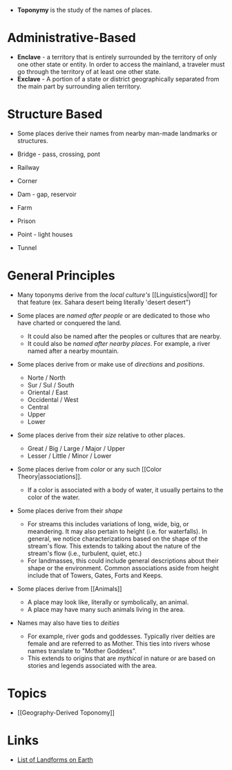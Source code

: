 * **Toponymy** is the study of the names of places.

# Administrative-Based
* **Enclave** - a territory that is entirely surrounded by the territory of only one other state or entity. In order to access the mainland, a traveler must go through the territory of at least one other state.
* **Exclave** - A portion of a state or district geographically separated from the main part by surrounding alien territory.

# Structure Based
* Some places derive their names from nearby man-made landmarks or structures.

* Bridge - pass, crossing, pont
* Railway
* Corner
* Dam - gap, reservoir  
* Farm
* Prison
* Point - light houses 
* Tunnel
# General Principles
* Many toponyms derive from the *local culture's* [[Linguistics|word]] for that feature (ex. Sahara desert being literally 'desert desert")

* Some places are *named after people* or are dedicated to those who have charted or conquered the land.
	* It could also be named after the peoples or cultures that are nearby.
	* It could also be *named after nearby places*. For example, a river named after a nearby mountain.

* Some places derive from or make use of *directions* and *positions*.
	* Norte / North 
	* Sur / Sul / South
	* Oriental / East
	* Occidental / West
	* Central 
	* Upper 
	* Lower 

* Some places derive from their *size* relative to other places.
	* Great / Big / Large /  Major / Upper
	* Lesser / Little / Minor / Lower

* Some places derive from *color* or any such [[Color Theory|associations]].
	* If a color is associated with a body of water, it usually pertains to the color of the water.

* Some places derive from their *shape*
	* For streams this includes variations of long, wide, big, or meandering. It may also pertain to height (i.e. for waterfalls). In general, we notice characterizations based on the shape of the stream's flow. This extends to talking about the nature of the stream's flow (i.e., turbulent, quiet, etc.)
	* For landmasses, this could include general descriptions about their shape or the environment. Common associations aside from height include that of Towers, Gates, Forts and Keeps.


* Some places derive from [[Animals]] 
	* A place may look like, literally or symbolically, an animal.
	* A place may have many such animals living in the area.

* Names may also have ties to *deities* 
	* For example, river gods and goddesses. Typically river deities are female and are referred to as Mother. This ties into rivers whose names translate to "Mother Goddess".
	* This extends to origins that are *mythical* in nature or are based on stories and legends associated with the area.

# Topics
* [[Geography-Derived Toponomy]]
# Links
* [List of Landforms on Earth](http://worldlandforms.com/landforms/list-of-all-landforms/)